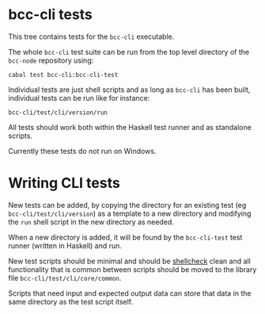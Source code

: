 # bcc-cli tests

This tree contains tests for the `bcc-cli` executable.

The whole `bcc-cli` test suite can be run from the top level directory of the `bcc-node`
repository using:

```
cabal test bcc-cli:bcc-cli-test
```

Individual tests are just shell scripts and as long as `bcc-cli` has been built, individual
tests can be run like for instance:
```
bcc-cli/test/cli/version/run
```

All tests should work both within the Haskell test runner and as standalone scripts.

Currently these tests do not run on Windows.

# Writing CLI tests

New tests can be added, by copying the directory for an existing test (eg `bcc-cli/test/cli/version`)
as a template to a new directory and modifying the `run` shell script in the new directory as needed.

When a new directory is added, it will be found by the `bcc-cli-test` test runner (written in
Haskell) and run.

New test scripts should be minimal and should be [shellcheck][shellcheck] clean and all
functionality that is common between scripts should be moved to the library file
`bcc-cli/test/cli/core/common`.

Scripts that need input and expected output data can store that data in the same directory as the
test script itself.


[shellcheck]: https://github.com/koalaman/shellcheck/wiki
